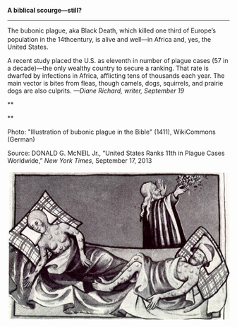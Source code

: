**A biblical scourge—still?**

****

The bubonic plague, aka Black Death, which killed one third of Europe’s population in the 14th<sup></sup>century, is alive and well—in Africa and, yes, the United States.

A recent study placed the U.S. as eleventh in number of plague cases (57 in a decade)—the only wealthy country to secure a ranking. That rate is dwarfed by infections in Africa, afflicting tens of thousands each year. The main vector is bites from fleas, though camels, dogs, squirrels, and prairie dogs are also culprits. *—Diane Richard, writer, September 19*

**

**

Photo: "Illustration of bubonic plague in the Bible" (1411), WikiCommons (German) 

Source: DONALD G. McNEIL Jr., “United States Ranks 11th in Plague Cases Worldwide,” *New York Times*, September 17, 2013 

![](../images/13.09.19_Richard_PlagueEDIT-1.jpeg)
